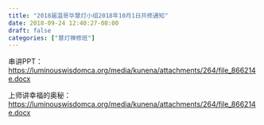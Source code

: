 ```yaml
---
title: "2018届温哥华慧灯小组2018年10月1日共修通知"
date: 2018-09-24 12:40:27-08:00
draft: false
categories: ["慧灯禅修班"]
---
```

串讲PPT：
 https://luminouswisdomca.org/media/kunena/attachments/264/file_866214e.docx

上师讲幸福的奥秘：
 https://luminouswisdomca.org/media/kunena/attachments/264/file_866214e.docx
